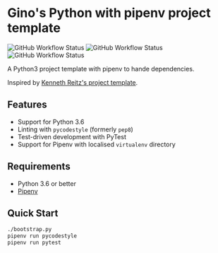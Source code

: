# Gino's Python with pipenv project template

![GitHub Workflow Status](https://img.shields.io/github/workflow/status/ginolatorilla/python3-pipenv-template/python-linux?label=ubuntu-latest&style=plastic)
![GitHub Workflow Status](https://img.shields.io/github/workflow/status/ginolatorilla/python3-pipenv-template/python-windows?label=windows-latest&style=plastic)
![GitHub Workflow Status](https://img.shields.io/github/workflow/status/ginolatorilla/python3-pipenv-template/python-macos?label=macos-latest&style=plastic)

A Python3 project template with pipenv to hande dependencies.

Inspired by [Kenneth Reitz's project template](https://github.com/kennethreitz/samplemod).

## Features

- Support for Python 3.6
- Linting with `pycodestyle` (formerly `pep8`)
- Test-driven development with PyTest
- Support for Pipenv with localised `virtualenv` directory

## Requirements

- Python 3.6 or better
- [Pipenv](https://pipenv.readthedocs.io/en/latest/)

## Quick Start

```bash
./bootstrap.py
pipenv run pycodestyle
pipenv run pytest
```
